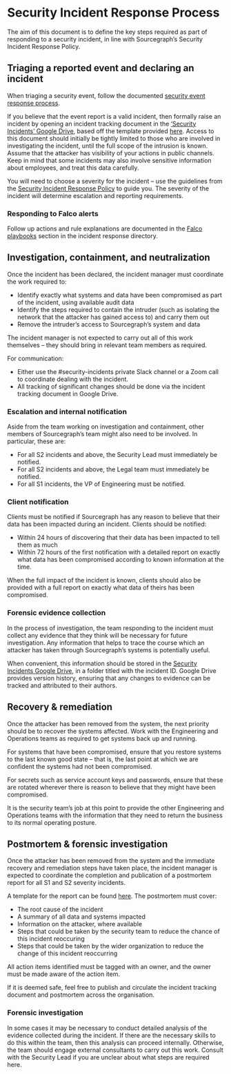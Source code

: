 # Security Incident Response Process

The aim of this document is to define the key steps required as part of responding to a security incident, in line with Sourcegraph’s Security Incident Response Policy.

## Triaging a reported event and declaring an incident

When triaging a security event, follow the documented [security event response process](https://github.com/sourcegraph/infrastructure/blob/main/security/docs/incident-response/security-event-handling.md).

If you believe that the event report is a valid incident, then formally raise an incident by opening an incident tracking document in the [‘Security Incidents’ Google Drive](https://drive.google.com/drive/folders/0AJU1BuioR4F-Uk9PVA), based off the template provided [here](https://docs.google.com/document/d/1Yqp6ATFYtPZJslVzh-ataaBFtUz6jeU1Wt41ovWa8E4/edit?usp=drive_web&ouid=103293650779250413488). Access to this document should initially be tightly limited to those who are involved in investigating the incident, until the full scope of the intrusion is known. Assume that the attacker has visibility of your actions in public channels. Keep in mind that some incidents may also involve sensitive information about employees, and treat this data carefully.

You will need to choose a severity for the incident – use the guidelines from the [Security Incident Response Policy](./security-incident-response.md#severity) to guide you. The severity of the incident will determine escalation and reporting requirements.

### Responding to Falco alerts

Follow up actions and rule explanations are documented in the [Falco playbooks](https://github.com/sourcegraph/infrastructure/blob/main/security/docs/incident-response/playbooks/falco/README.md) section in the incident response directory.

## Investigation, containment, and neutralization

Once the incident has been declared, the incident manager must coordinate the work required to:

- Identify exactly what systems and data have been compromised as part of the incident, using available audit data
- Identify the steps required to contain the intruder (such as isolating the network that the attacker has gained access to) and carry them out
- Remove the intruder’s access to Sourcegraph’s system and data

The incident manager is not expected to carry out all of this work themselves – they should bring in relevant team members as required.

For communication:

- Either use the #security-incidents private Slack channel or a Zoom call to coordinate dealing with
  the incident.
- All tracking of significant changes should be done via the incident tracking document in Google
  Drive.

### Escalation and internal notification

Aside from the team working on investigation and containment, other members of Sourcegraph’s team might also need to be involved. In particular, these are:

- For all S2 incidents and above, the Security Lead must immediately be notified.
- For all S2 incidents and above, the Legal team must immediately be notified.
- For all S1 incidents, the VP of Engineering must be notified.

### Client notification

Clients must be notified if Sourcegraph has any reason to believe that their data has been impacted during an incident. Clients should be notified:

- Within 24 hours of discovering that their data has been impacted to tell them as much
- Within 72 hours of the first notification with a detailed report on exactly what data has been compromised according to known information at the time.

When the full impact of the incident is known, clients should also be provided with a full report on exactly what data of theirs has been compromised.

### Forensic evidence collection

In the process of investigation, the team responding to the incident must collect any evidence that they think will be necessary for future investigation. Any information that helps to trace the course which an attacker has taken through Sourcegraph’s systems is potentially useful.

When convenient, this information should be stored in the [Security Incidents Google Drive](https://drive.google.com/drive/folders/12zMUAdBng6yRNMSfOTOMnXtAyQ0TPPhN), in a folder titled with the incident ID. Google Drive provides version history, ensuring that any changes to evidence can be tracked and attributed to their authors.

## Recovery & remediation

Once the attacker has been removed from the system, the next priority should be to recover the systems affected. Work with the Engineering and Operations teams as required to get systems back up and running.

For systems that have been compromised, ensure that you restore systems to the last known good state – that is, the last point at which we are confident the systems had not been compromised.

For secrets such as service account keys and passwords, ensure that these are rotated wherever there is reason to believe that they might have been compromised.

It is the security team’s job at this point to provide the other Engineering and Operations teams with the information that they need to return the business to its normal operating posture.

## Postmortem & forensic investigation

Once the attacker has been removed from the system and the immediate recovery and remediation steps have taken place, the incident manager is expected to coordinate the completion and publication of a postmortem report for all S1 and S2 severity incidents.

A template for the report can be found [here](https://docs.google.com/document/d/1g-UocctW1Zp-z5GdJ6b_Gx5ikHsMU30tWc_6qearMUo/edit). The postmortem must cover:

- The root cause of the incident
- A summary of all data and systems impacted
- Information on the attacker, where available
- Steps that could be taken by the security team to reduce the chance of this incident reoccuring
- Steps that could be taken by the wider organization to reduce the change of this incident reoccurring

All action items identified must be tagged with an owner, and the owner must be made aware of the action item.

If it is deemed safe, feel free to publish and circulate the incident tracking document and postmortem across the organisation.

### Forensic investigation

In some cases it may be necessary to conduct detailed analysis of the evidence collected during the incident. If there are the necessary skills to do this within the team, then this analysis can proceed internally. Otherwise, the team should engage external consultants to carry out this work. Consult with the Security Lead if you are unclear about what steps are required here.
